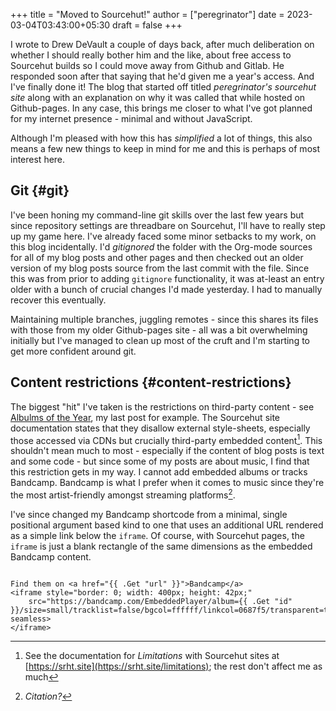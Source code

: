 +++
title = "Moved to Sourcehut!"
author = ["peregrinator"]
date = 2023-03-04T03:43:00+05:30
draft = false
+++

I wrote to Drew DeVault a couple of days back, after much deliberation
on whether I should really bother him and the like, about free access
to Sourcehut builds so I could move away from Github and Gitlab. He
responded soon after that saying that he'd given me a year's
access. And I've finally done it! The blog that started off titled
_peregrinator's sourcehut site_ along with an explanation on why it was
called that while hosted on Github-pages. In any case, this brings me
closer to what I've got planned for my internet presence - minimal and
without JavaScript.

Although I'm pleased with how this has _simplified_ a lot of things,
this also means a few new things to keep in mind for me and this is
perhaps of most interest here.


## Git {#git}

I've been honing my command-line git skills over the last few years
but since repository settings are threadbare on Sourcehut, I'll have
to really step up my game here. I've already faced some minor setbacks
to my work, on this blog incidentally. I'd _gitignored_ the folder with
the Org-mode sources for all of my blog posts and other pages and then
checked out an older version of my blog posts source from the last
commit with the file. Since this was from prior to adding `gitignore`
functionality, it was at-least an entry older with a bunch of crucial
changes I'd made yesterday. I had to manually recover this eventually.

Maintaining multiple branches, juggling remotes - since this shares
its files with those from my older Github-pages site - all was a bit
overwhelming initially but I've managed to clean up most of the cruft
and I'm starting to get more confident around git.


## Content restrictions {#content-restrictions}

The biggest "hit" I've taken is the restrictions on third-party
content - see [Albulms of the Year](/blog/2023/02/albums-of-the-year-2022.html), my last post for example. The
Sourcehut site documentation states that they disallow external
style-sheets, especially those accessed via CDNs but crucially
third-party embedded content[^fn:1]. This shouldn't mean
much to most - especially if the content of blog posts is text and
some code - but since some of my posts are about music, I find that
this restriction gets in my way. I cannot add embedded albums or
tracks Bandcamp. Bandcamp is what I prefer when it comes to music
since they're the most artist-friendly amongst streaming
platforms[^fn:2].

I've since changed my Bandcamp shortcode from a minimal, single
positional argument based kind to one that uses an additional URL
rendered as a simple link below the `iframe`. Of course, with Sourcehut
pages, the `iframe` is just a blank rectangle of the same dimensions as
the embedded Bandcamp content.

```html+

Find them on <a href="{{ .Get "url" }}">Bandcamp</a>
<iframe style="border: 0; width: 400px; height: 42px;"
    src="https://bandcamp.com/EmbeddedPlayer/album={{ .Get "id" }}/size=small/tracklist=false/bgcol=ffffff/linkcol=0687f5/transparent=true/" seamless>
</iframe>
```

[^fn:1]: See the documentation for
    _Limitations_ with Sourcehut sites at [https://srht.site](https://srht.site/limitations); the rest don't
    affect me as much
[^fn:2]: _Citation?_